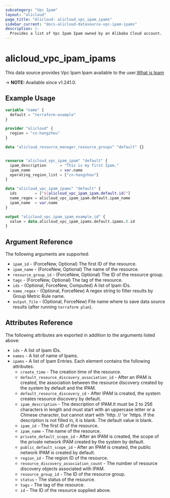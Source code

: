 ```yaml
---
subcategory: "Vpc Ipam"
layout: "alicloud"
page_title: "Alicloud: alicloud_vpc_ipam_ipams"
sidebar_current: "docs-alicloud-datasource-vpc-ipam-ipams"
description: |-
  Provides a list of Vpc Ipam Ipam owned by an Alibaba Cloud account.
---
```


# alicloud_vpc_ipam_ipams

This data source provides Vpc Ipam Ipam available to the user.[What is Ipam](https://next.api.alibabacloud.com/document/VpcIpam/2023-02-28/CreateIpam)

-> **NOTE:** Available since v1.241.0.

## Example Usage

```terraform
variable "name" {
  default = "terraform-example"
}

provider "alicloud" {
  region = "cn-hangzhou"
}

data "alicloud_resource_manager_resource_groups" "default" {}


resource "alicloud_vpc_ipam_ipam" "default" {
  ipam_description      = "This is my first Ipam."
  ipam_name             = var.name
  operating_region_list = ["cn-hangzhou"]
}

data "alicloud_vpc_ipam_ipams" "default" {
  ids        = ["${alicloud_vpc_ipam_ipam.default.id}"]
  name_regex = alicloud_vpc_ipam_ipam.default.ipam_name
  ipam_name  = var.name
}

output "alicloud_vpc_ipam_ipam_example_id" {
  value = data.alicloud_vpc_ipam_ipams.default.ipams.0.id
}
```

## Argument Reference

The following arguments are supported:
* `ipam_id` - (ForceNew, Optional) The first ID of the resource.
* `ipam_name` - (ForceNew, Optional) The name of the resource.
* `resource_group_id` - (ForceNew, Optional) The ID of the resource group.
* `tags` - (ForceNew, Optional) The tag of the resource.
* `ids` - (Optional, ForceNew, Computed) A list of Ipam IDs.
* `name_regex` - (Optional, ForceNew) A regex string to filter results by Group Metric Rule name.
* `output_file` - (Optional, ForceNew) File name where to save data source results (after running `terraform plan`).


## Attributes Reference

The following attributes are exported in addition to the arguments listed above:
* `ids` - A list of Ipam IDs.
* `names` - A list of name of Ipams.
* `ipams` - A list of Ipam Entries. Each element contains the following attributes:
  * `create_time` - The creation time of the resource.
  * `default_resource_discovery_association_id` - After an IPAM is created, the association between the resource discovery created by the system by default and the IPAM.
  * `default_resource_discovery_id` - After IPAM is created, the system creates resource discovery by default.
  * `ipam_description` - The description of IPAM.It must be 2 to 256 characters in length and must start with an uppercase letter or a Chinese character, but cannot start with 'http: // 'or 'https. If the description is not filled in, it is blank. The default value is blank.
  * `ipam_id` - The first ID of the resource.
  * `ipam_name` - The name of the resource.
  * `private_default_scope_id` - After an IPAM is created, the scope of the private network IPAM created by the system by default.
  * `public_default_scope_id` - After an IPAM is created, the public network IPAM is created by default.
  * `region_id` - The region ID of the resource.
  * `resource_discovery_association_count` - The number of resource discovery objects associated with IPAM.
  * `resource_group_id` - The ID of the resource group.
  * `status` - The status of the resource.
  * `tags` - The tag of the resource.
  * `id` - The ID of the resource supplied above.
